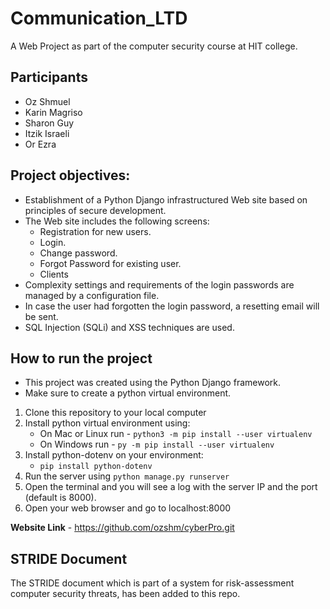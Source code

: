 # Communication_LTD
A Web Project as part of the computer security course at HIT college.

## Participants
- Oz Shmuel
- Karin Magriso
- Sharon Guy
- Itzik Israeli
- Or Ezra

## Project objectives:
* Establishment of a Python Django infrastructured Web site based on principles of secure development.
* The Web site includes the following screens:
    - Registration for new users.
    - Login.
    - Change password.
    - Forgot Password for existing user.
    - Clients
* Complexity settings and requirements of the login passwords are managed by a configuration file.
* In case the user had forgotten the login password, a resetting email will be sent.
* SQL Injection (SQLi) and XSS techniques are used.

## How to run the project
- This project was created using the Python Django framework.
- Make sure to create a python virtual environment.

1. Clone this repository to your local computer
2. Install python virtual environment using: 
     - On Mac or Linux run - `python3 -m pip install --user virtualenv`
     - On Windows run - `py -m pip install --user virtualenv`
3. Install python-dotenv on your environment: 
     - `pip install python-dotenv`     
4. Run the server using `python manage.py runserver`
5. Open the terminal and you will see a log with the server IP and the port (default is 8000).
6. Open your web browser and go to localhost:8000

**Website Link** - https://github.com/ozshm/cyberPro.git


## STRIDE Document
The STRIDE document which is part of a system for risk-assessment computer security threats, has been added to this repo.
